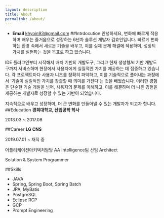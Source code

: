 ```yaml
---
layout: description
title: About
permalink: /about/
---
```

- **Email** khyoin93@gmail.com
##Intrdocution
안녕하세요, 변화에 빠르게 적응하며 배우는 즐거움으로 성장하는 6년차 솔루션 개발자 김효인입니다.  빠르게 변화하는 환경 속에서 새로운 기술을 배우고, 이를 실제 문제 해결에 적용하며, 성장의 가치를 실현하는 것을 목표로 하고 있습니다.

IDE 플러그인부터 시작해서 배치 기반의 개발도구, 그리고 현재 생성형AI 기반 개발도구까지 서비스하며  현장에서 사용자에게 실질적인 가치를 제공하는 데 집중하고 있습니다. 각 프로젝트마다 사용자 니즈를 정확히 파악하고, 이를 기술적으로 풀어내는 과정에서 ‘기술이 실질적인 가치를 창출할 때 의미를 가진다’는 것을 배웠습니다. 이러한 경험은 단순한 기술 개발을 넘어, 사용자의 문제를 이해하고, 이를 해결하며 더 나은 경험을 제공하는 개발자로 성장할 수 있는 기반이 되었습니다.

지속적으로 배우고 성장하며, 더 큰 변화를 만들어낼 수 있는 개발자가 되고자 합니다.
##Education
**경희대학교, 산업공학 학사**

2013.03 ~ 2017.08

##Career
**LG CNS** 

2019.07.01 ~ 재직 중

어플리케이션아키텍처담당 AA Intelligence팀 선임 Architect

Solution & System Programmer

##Skills
- JAVA
- Spring, Spring Boot, Spring Batch
- JPA, MyBatis
- PostgreSQL
- Eclipse RCP
- GCP
- Prompt Engineering
